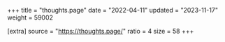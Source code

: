 +++
title = "thoughts.page"
date = "2022-04-11"
updated = "2023-11-17"
weight = 59002

[extra]
source = "https://thoughts.page/"
ratio = 4
size = 58
+++
